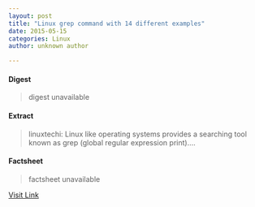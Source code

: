 ```yaml
---
layout: post
title: "Linux grep command with 14 different examples"
date: 2015-05-15
categories: Linux
author: unknown author

---
```



#### Digest
>digest unavailable

#### Extract
>linuxtechi: Linux like operating systems provides a searching tool known as grep (global regular expression print)....

#### Factsheet
>factsheet unavailable

[Visit Link](http://www.linuxtoday.com/developer/linux-grep-command-with-14-different-examples-150504204507.html)


